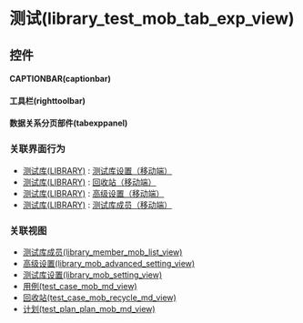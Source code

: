 # 测试(library_test_mob_tab_exp_view)  <!-- {docsify-ignore-all} -->



## 控件
#### CAPTIONBAR(captionbar)
#### 工具栏(righttoolbar)
#### 数据关系分页部件(tabexppanel)


### 关联界面行为
  * [测试库(LIBRARY)](module/TestMgmt/library) : [测试库设置（移动端）](module/TestMgmt/library#界面行为)
  * [测试库(LIBRARY)](module/TestMgmt/library) : [回收站（移动端）](module/TestMgmt/library#界面行为)
  * [测试库(LIBRARY)](module/TestMgmt/library) : [高级设置（移动端）](module/TestMgmt/library#界面行为)
  * [测试库(LIBRARY)](module/TestMgmt/library) : [测试库成员（移动端）](module/TestMgmt/library#界面行为)

### 关联视图
  * [测试库成员(library_member_mob_list_view)](app/view/library_member_mob_list_view)
  * [高级设置(library_mob_advanced_setting_view)](app/view/library_mob_advanced_setting_view)
  * [测试库设置(library_mob_setting_view)](app/view/library_mob_setting_view)
  * [用例(test_case_mob_md_view)](app/view/test_case_mob_md_view)
  * [回收站(test_case_mob_recycle_md_view)](app/view/test_case_mob_recycle_md_view)
  * [计划(test_plan_plan_mob_md_view)](app/view/test_plan_plan_mob_md_view)

<script>
 const { createApp } = Vue
  createApp({
    data() {
      return {

      }
    }
  }).use(ElementPlus).mount('#app')
</script>